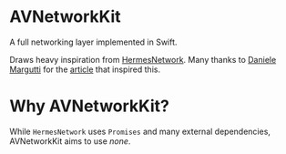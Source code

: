 # AVNetworkKit
A full networking layer implemented in Swift. 

Draws heavy inspiration from [HermesNetwork](https://github.com/malcommac/HermesNetwork). Many thanks to [Daniele Margutti](https://github.com/malcommac) for the [article](http://danielemargutti.com/2017/09/09/network-layers-in-swift-updated/) that inspired this.

# Why AVNetworkKit?
While `HermesNetwork` uses `Promises` and many external dependencies, AVNetworkKit aims to use *none*.
